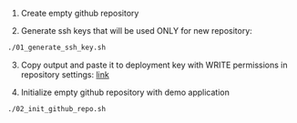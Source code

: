 1. Create empty github repository

2. Generate ssh keys that will be used ONLY for new repository:
```bash
./01_generate_ssh_key.sh
```

3. Copy output and paste it to deployment key with WRITE permissions in repository settings:
[link]()

4. Initialize empty github repository with demo application
```bash
./02_init_github_repo.sh
```
